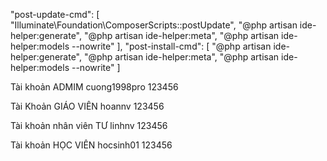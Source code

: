 "post-update-cmd": [
"Illuminate\\Foundation\\ComposerScripts::postUpdate",
"@php artisan ide-helper:generate",
"@php artisan ide-helper:meta",
"@php artisan ide-helper:models --nowrite"
],
"post-install-cmd": [
"@php artisan ide-helper:generate",
"@php artisan ide-helper:meta",
"@php artisan ide-helper:models --nowrite"
]

Tài khoản ADMIM
cuong1998pro
123456

Tài Khoản GIÁO VIÊN
hoannv
123456

Tài khoản nhân viên TƯ 
linhnv
123456

Tài khoản HỌC VIÊN
hocsinh01
123456
